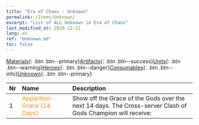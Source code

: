 ```yaml
---
title: "Era of Chaos - Unknown"
permalink: /Items/Unknown/
excerpt: "List of ALL Unknown in Era of Chaos"
last_modified_at: 2020-12-11
lang: en
ref: "Unknown.md"
toc: false
---
```

 [Materials](/Items/){: .btn .btn--primary}[Artifacts](/Items/Artifacts/){: .btn .btn--success}[Units](/Items/Units/){: .btn .btn--warning}[Heroes](/Items/Heroes/){: .btn .btn--danger}[Consumables](/Items/Consumables/){: .btn .btn--info}[Unknown](/Items/Unknown/){: .btn .btn--primary}

  | Nr |         Name        |   Description     |
  |:---|:--------------------|:------------------|
  | 1 | <span style="color: #FF8C00"> Apparition · Grace (14 Days)</span> | Show off the Grace of the Gods over the next 14 days. The Cross-server Clash of Gods Champion will receive: |
